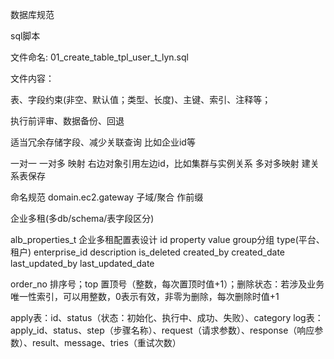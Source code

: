 数据库规范

sql脚本

文件命名: 01_create_table_tpl_user_t_lyn.sql

文件内容：

表、字段约束(非空、默认值；类型、长度)、主键、索引、注释等；

执行前评审、数据备份、回退

适当冗余存储字段、减少关联查询 比如企业id等

一对一  一对多 映射 右边对象引用左边id，比如集群与实例关系
多对多映射 建关系表保存

命名规范 domain.ec2.gateway   子域/聚合 作前缀

企业多租(多db/schema/表字段区分)

alb_properties_t 企业多租配置表设计
id property  value group分组 type(平台、租户) enterprise_id description is_deleted created_by created_date last_updated_by last_updated_date

order_no 排序号；top 置顶号（整数，每次置顶时值+1）；删除状态：若涉及业务唯一性索引，可以用整数，0表示有效，非零为删除，每次删除时值+1

apply表：id、status（状态：初始化、执行中、成功、失败）、category
log表：apply_id、status、step（步骤名称）、request（请求参数）、response（响应参数）、result、message、tries（重试次数）